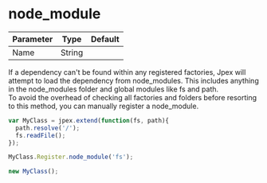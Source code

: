 node_module
===========
| Parameter     | Type          | Default   |
|---------------|---------------|-----------|
| Name          | String        |           |

If a dependency can't be found within any registered factories, Jpex will attempt to load the dependency from node_modules. This includes anything in the node_modules folder and global modules like fs and path.  
To avoid the overhead of checking all factories and folders before resorting to this method, you can manually register a node_module.
```javascript
var MyClass = jpex.extend(function(fs, path){
  path.resolve('/');
  fs.readFile();
});

MyClass.Register.node_module('fs');

new MyClass();
```